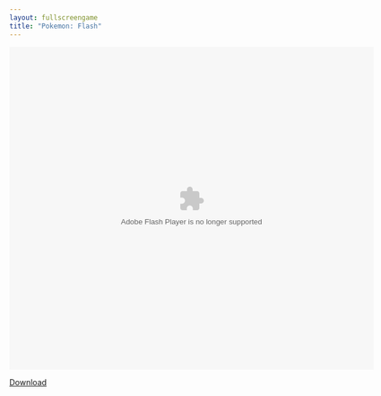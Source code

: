 ```yaml
---
layout: fullscreengame
title: "Pokemon: Flash"
---
```


<object width="100" height="100">
<embed src="pokemon_flash_version.swf" flashvars="" base="" quality="high" allowscriptaccess="always" allowfullscreen="true" bgcolor="" wmode="window" width="650" height="575" type="application/x-shockwave-flash" pluginspage="http://www.macromedia.com/go/getflashplayer">
</object>

<a href="pokemon_flash_version.swf" download class="btn btn-outline-dark">Download</a>
